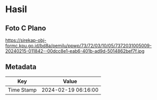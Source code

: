 # Hasil

## Foto C Plano

https://sirekap-obj-formc.kpu.go.id/bd8a/pemilu/ppwp/73/72/03/10/05/7372031005009-20240215-011842--00dcc8e1-eab6-401b-ad9d-5014862bef7f.jpg


## Metadata

| Key        | Value               |
| ---------- | ------------------- |
| Time Stamp | 2024-02-19 06:16:00 |




